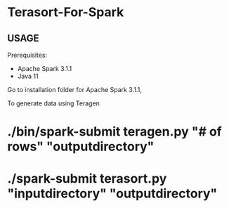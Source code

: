 # Terasort-For-Spark

## USAGE

Prerequisites:
- Apache Spark 3.1.1
- Java 11

Go to installation folder for Apache Spark 3.1.1, 

To generate data using Teragen

# ./bin/spark-submit teragen.py "# of rows" "outputdirectory"  

# ./spark-submit terasort.py "inputdirectory" "outputdirectory"
